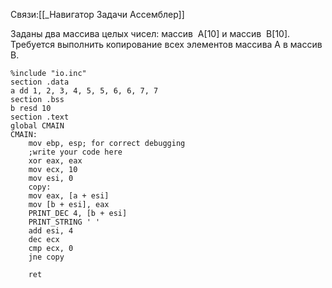 Связи:[[_Навигатор Задачи Ассемблер]]

Заданы два массива целых чисел: массив  A[10] и массив  B[10]. Требуется выполнить копирование всех элементов массива A в массив B.
```
%include "io.inc"
section .data
a dd 1, 2, 3, 4, 5, 5, 6, 6, 7, 7
section .bss
b resd 10
section .text
global CMAIN
CMAIN:
    mov ebp, esp; for correct debugging
    ;write your code here
    xor eax, eax
    mov ecx, 10
    mov esi, 0
    copy:
    mov eax, [a + esi]
    mov [b + esi], eax
    PRINT_DEC 4, [b + esi]
    PRINT_STRING ' '
    add esi, 4
    dec ecx
    cmp ecx, 0
    jne copy
    
    ret
```